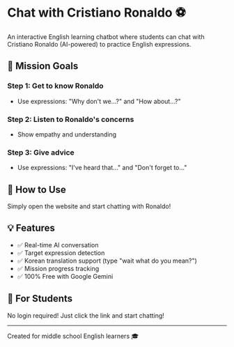 # Chat with Cristiano Ronaldo ⚽

An interactive English learning chatbot where students can chat with Cristiano Ronaldo (AI-powered) to practice English expressions.

## 🎯 Mission Goals

### Step 1: Get to know Ronaldo
- Use expressions: "Why don't we...?" and "How about...?"

### Step 2: Listen to Ronaldo's concerns
- Show empathy and understanding

### Step 3: Give advice
- Use expressions: "I've heard that..." and "Don't forget to..."

## 🚀 How to Use

Simply open the website and start chatting with Ronaldo!

## 💡 Features

- ✅ Real-time AI conversation
- ✅ Target expression detection
- ✅ Korean translation support (type "wait what do you mean?")
- ✅ Mission progress tracking
- ✅ 100% Free with Google Gemini

## 📱 For Students

No login required! Just click the link and start chatting!

---

Created for middle school English learners 🎓
